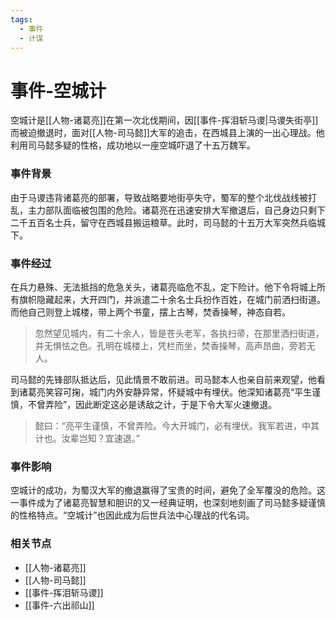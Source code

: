 ```yaml
---
tags:
  - 事件
  - 计谋
---
```

# 事件-空城计

空城计是[[人物-诸葛亮]]在第一次北伐期间，因[[事件-挥泪斩马谡|马谡失街亭]]而被迫撤退时，面对[[人物-司马懿]]大军的追击，在西城县上演的一出心理战。他利用司马懿多疑的性格，成功地以一座空城吓退了十五万魏军。

### 事件背景

由于马谡违背诸葛亮的部署，导致战略要地街亭失守，蜀军的整个北伐战线被打乱，主力部队面临被包围的危险。诸葛亮在迅速安排大军撤退后，自己身边只剩下二千五百名士兵，留守在西城县搬运粮草。此时，司马懿的十五万大军突然兵临城下。

### 事件经过

在兵力悬殊、无法抵挡的危急关头，诸葛亮临危不乱，定下险计。他下令将城上所有旗帜隐藏起来，大开四门，并派遣二十余名士兵扮作百姓，在城门前洒扫街道。而他自己则登上城楼，带上两个书童，摆上古琴，焚香操琴，神态自若。

> 忽然望见城内，有二十余人，皆是苍头老军，各执扫帚，在那里洒扫街道，并无惧怯之色。孔明在城楼上，凭栏而坐，焚香操琴，高声昂曲，旁若无人。

司马懿的先锋部队抵达后，见此情景不敢前进。司马懿本人也亲自前来观望，他看到诸葛亮笑容可掬，城门内外安静异常，怀疑城中有埋伏。他深知诸葛亮“平生谨慎，不曾弄险”，因此断定这必是诱敌之计，于是下令大军火速撤退。

> 懿曰：“亮平生谨慎，不曾弄险。今大开城门，必有埋伏。我军若进，中其计也。汝辈岂知？宜速退。”

### 事件影响

空城计的成功，为蜀汉大军的撤退赢得了宝贵的时间，避免了全军覆没的危险。这一事件成为了诸葛亮智慧和胆识的又一经典证明，也深刻地刻画了司马懿多疑谨慎的性格特点。“空城计”也因此成为后世兵法中心理战的代名词。

### 相关节点
- [[人物-诸葛亮]]
- [[人物-司马懿]]
- [[事件-挥泪斩马谡]]
- [[事件-六出祁山]]
